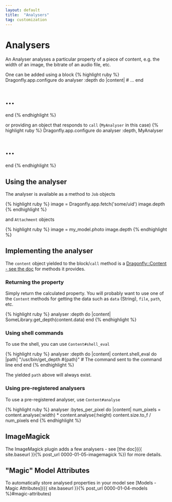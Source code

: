 ```yaml
---
layout: default
title:  "Analysers"
tag: customization
---
```


# Analysers
An Analyser analyses a particular property of a piece of content, e.g. the width of an image, the bitrate of an audio file, etc.

One can be added using a block
{% highlight ruby %}
Dragonfly.app.configure do
  analyser :depth do |content|
    # ...
  end
  # ...
end
{% endhighlight %}

or providing an object that responds to `call` (`MyAnalyser` in this case)
{% highlight ruby %}
Dragonfly.app.configure do
  analyser :depth, MyAnalyser
  # ...
end
{% endhighlight %}

## Using the analyser
The analyser is available as a method to `Job` objects

{% highlight ruby %}
image = Dragonfly.app.fetch('some/uid')
image.depth
{% endhighlight %}

and `Attachment` objects

{% highlight ruby %}
image = my_model.photo
image.depth
{% endhighlight %}

## Implementing the analyser
The `content` object yielded to the block/`call` method is a <a href="http://rdoc.info/github/markevans/dragonfly/Dragonfly/Content" target="_blank">Dragonfly::Content - see the doc</a> for methods it provides.

### Returning the property
Simply return the calculated property. You will probably want to use one of the `Content` methods for getting the data such as `data` (String), `file`, `path`, etc.

{% highlight ruby %}
analyser :depth do |content|
  SomeLibrary.get_depth(content.data)
end
{% endhighlight %}

### Using shell commands
To use the shell, you can use `Content#shell_eval`

{% highlight ruby %}
analyser :depth do |content|
  content.shell_eval do |path|
    "/usr/bin/get_depth #{path}"  # The command sent to the command line
  end
end
{% endhighlight %}

The yielded `path` above will always exist.

### Using pre-registered analysers
To use a pre-registered analyser, use `Content#analyse`

{% highlight ruby %}
analyser :bytes_per_pixel do |content|
  num_pixels = content.analyse(:width) * content.analyse(:height)
  content.size.to_f / num_pixels
end
{% endhighlight %}

## ImageMagick
The ImageMagick plugin adds a few analysers - see [the doc]({{ site.baseurl }}{% post_url 0000-01-05-imagemagick %}) for more details.

## "Magic" Model Attributes
To automatically store analysed properties in your model see [Models - Magic Attributes]({{ site.baseurl }}{% post_url 0000-01-04-models %}#magic-attributes)
